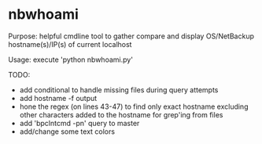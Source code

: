 # nbwhoami

Purpose: helpful cmdline tool to gather compare and display OS/NetBackup hostname(s)/IP(s) of current localhost

Usage: execute 'python nbwhoami.py'

TODO:
- add conditional to handle missing files during query attempts
- add hostname -f output
- hone the regex (on lines 43-47) to find only exact hostname excluding other characters added to the hostname for grep'ing from files
- add 'bpclntcmd -pn' query to master
- add/change some text colors
